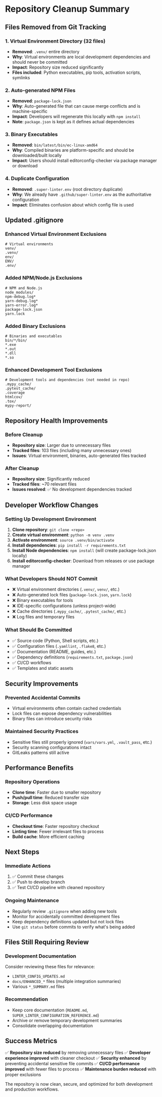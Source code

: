 # Repository Cleanup Summary

## **Files Removed from Git Tracking**

### **1. Virtual Environment Directory (32 files)**
- **Removed**: `.venv/` entire directory
- **Why**: Virtual environments are local development dependencies and should never be committed
- **Impact**: Repository size reduced significantly
- **Files included**: Python executables, pip tools, activation scripts, symlinks

### **2. Auto-generated NPM Files**
- **Removed**: `package-lock.json`
- **Why**: Auto-generated file that can cause merge conflicts and is machine-specific
- **Impact**: Developers will regenerate this locally with `npm install`
- **Note**: `package.json` is kept as it defines actual dependencies

### **3. Binary Executables**
- **Removed**: `bin/latest/bin/ec-linux-amd64`
- **Why**: Compiled binaries are platform-specific and should be downloaded/built locally
- **Impact**: Users should install editorconfig-checker via package manager or download

### **4. Duplicate Configuration**
- **Removed**: `.super-linter.env` (root directory duplicate)
- **Why**: We already have `.github/super-linter.env` as the authoritative configuration
- **Impact**: Eliminates confusion about which config file is used

## **Updated .gitignore**

### **Enhanced Virtual Environment Exclusions**
```gitignore
# Virtual environments
venv/
.venv/
env/
ENV/
.env/
```

### **Added NPM/Node.js Exclusions**
```gitignore
# NPM and Node.js
node_modules/
npm-debug.log*
yarn-debug.log*
yarn-error.log*
package-lock.json
yarn.lock
```

### **Added Binary Exclusions**
```gitignore
# Binaries and executables
bin/*/bin/
*.exe
*.out
*.dll
*.so
```

### **Enhanced Development Tool Exclusions**
```gitignore
# Development tools and dependencies (not needed in repo)
.mypy_cache/
.pytest_cache/
.coverage
htmlcov/
.tox/
mypy-report/
```

## **Repository Health Improvements**

### **Before Cleanup**
- **Repository size**: Larger due to unnecessary files
- **Tracked files**: 103 files (including many unnecessary ones)
- **Issues**: Virtual environment, binaries, auto-generated files tracked

### **After Cleanup**
- **Repository size**: Significantly reduced
- **Tracked files**: ~70 relevant files
- **Issues resolved**: ✅ No development dependencies tracked

## **Developer Workflow Changes**

### **Setting Up Development Environment**
1. **Clone repository**: `git clone <repo>`
2. **Create virtual environment**: `python -m venv .venv`
3. **Activate environment**: `source .venv/bin/activate`
4. **Install dependencies**: `pip install -r requirements.txt`
5. **Install Node dependencies**: `npm install` (will create package-lock.json locally)
6. **Install editorconfig-checker**: Download from releases or use package manager

### **What Developers Should NOT Commit**
- ❌ Virtual environment directories (`.venv/`, `venv/`, etc.)
- ❌ Auto-generated lock files (`package-lock.json`, `yarn.lock`)
- ❌ Binary executables for tools
- ❌ IDE-specific configurations (unless project-wide)
- ❌ Cache directories (`.mypy_cache/`, `.pytest_cache/`, etc.)
- ❌ Log files and temporary files

### **What Should Be Committed**
- ✅ Source code (Python, Shell scripts, etc.)
- ✅ Configuration files (`.yamllint`, `.flake8`, etc.)
- ✅ Documentation (README, guides, etc.)
- ✅ Dependency definitions (`requirements.txt`, `package.json`)
- ✅ CI/CD workflows
- ✅ Templates and static assets

## **Security Improvements**

### **Prevented Accidental Commits**
- Virtual environments often contain cached credentials
- Lock files can expose dependency vulnerabilities
- Binary files can introduce security risks

### **Maintained Security Practices**
- Sensitive files still properly ignored (`vars/vars.yml`, `.vault_pass`, etc.)
- Security scanning configurations intact
- GitLeaks patterns still active

## **Performance Benefits**

### **Repository Operations**
- **Clone time**: Faster due to smaller repository
- **Push/pull time**: Reduced transfer size
- **Storage**: Less disk space usage

### **CI/CD Performance**
- **Checkout time**: Faster repository checkout
- **Linting time**: Fewer irrelevant files to process
- **Build cache**: More efficient caching

## **Next Steps**

### **Immediate Actions**
1. ✅ Commit these changes
2. ✅ Push to develop branch
3. ✅ Test CI/CD pipeline with cleaned repository

### **Ongoing Maintenance**
- Regularly review `.gitignore` when adding new tools
- Monitor for accidentally committed development files
- Keep dependency definitions updated but not lock files
- Use `git status` before commits to verify what's being added

## **Files Still Requiring Review**

### **Development Documentation**
Consider reviewing these files for relevance:
- `LINTER_CONFIG_UPDATES.md`
- `docs/ENHANCED_*` files (multiple integration summaries)
- Various `*_SUMMARY.md` files

### **Recommendation**
- Keep core documentation (`README.md`, `SUPER_LINTER_CONFIGURATION_REFERENCE.md`)
- Archive or remove temporary development summaries
- Consolidate overlapping documentation

## **Success Metrics**

✅ **Repository size reduced** by removing unnecessary files
✅ **Developer experience improved** with cleaner checkout
✅ **Security enhanced** by preventing accidental sensitive file commits
✅ **CI/CD performance improved** with fewer files to process
✅ **Maintenance burden reduced** with proper exclusions

The repository is now clean, secure, and optimized for both development and production workflows.
